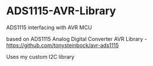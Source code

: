 # ADS1115-AVR-Library
ADS1115 interfacing with AVR MCU<br>

based on ADS1115 Analog Digital Converter AVR Library - https://github.com/tonysteinbock/avr-ads1115 <br>

Uses my custom I2C library
